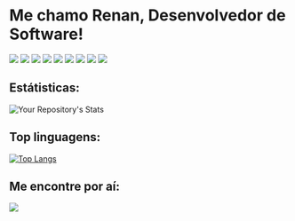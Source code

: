 
<h1>Me chamo Renan, Desenvolvedor de Software!</h1>

<div style="flex-direction:row">
    <img src="https://img.shields.io/badge/HTML5-E34F26?style=for-the-badge&logo=html5&logoColor=white" />
    <img src="https://img.shields.io/badge/CSS3-1572B6?style=for-the-badge&logo=css3&logoColor=white" />
    <img src="https://img.shields.io/badge/JavaScript-323330?style=for-the-badge&logo=javascript&logoColor=F7DF1E" />
    <img src="https://img.shields.io/badge/TypeScript-007ACC?style=for-the-badge&logo=typescript&logoColor=white" />
    <img src="https://img.shields.io/badge/React-20232A?style=for-the-badge&logo=react&logoColor=61DAFB" />
    <img src="https://img.shields.io/badge/React_Native-20232A?style=for-the-badge&logo=react&logoColor=61DAFB" />
    <img src="https://img.shields.io/badge/Sass-CC6699?style=for-the-badge&logo=sass&logoColor=white" />
    <img src="https://img.shields.io/badge/styled--components-DB7093?style=for-the-badge&logo=styled-components&logoColor=white" />
    <img src="https://img.shields.io/badge/Git-E34F26?style=for-the-badge&logo=git&logoColor=white" />
</div>


<h2>Estátisticas:</h2>

![Your Repository's Stats](https://github-readme-stats.vercel.app/api?username=cardosorenanalves&show_icons=true)

<h2>Top linguagens:</h2>

[![Top Langs](https://github-readme-stats.vercel.app/api/top-langs/?username=cardosorenanalves&theme=radical)](https://github.com/JoVi0li/github-readme-stats)



<h2>Me encontre por aí:</h2>
<div>
    <a href="https://www.linkedin.com/in/renan-cardoso-b21a32209" target="_blank">
        <img src="https://img.shields.io/badge/LinkedIn-0077B5?style=for-the-badge&logo=linkedin&logoColor=white" />
    </a>
</div
